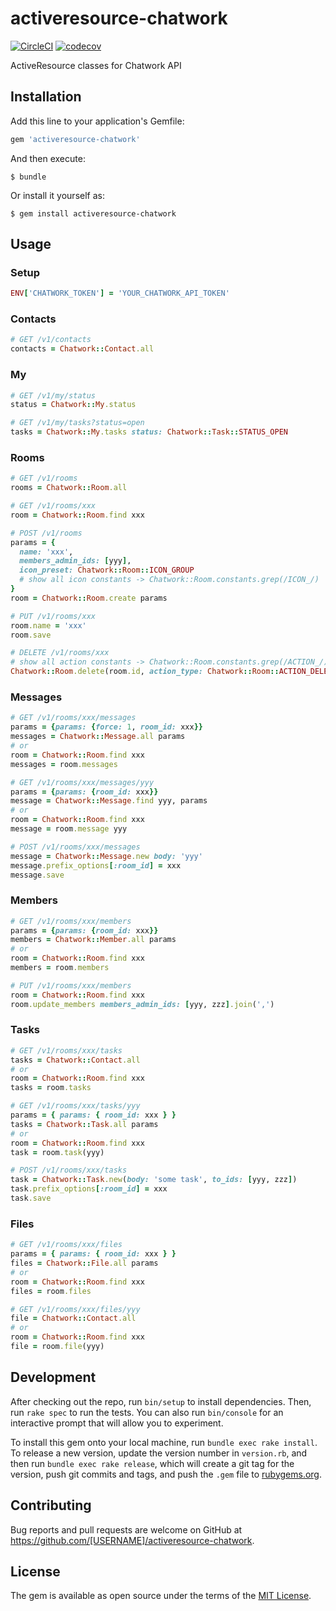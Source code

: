 # activeresource-chatwork
[![CircleCI](https://circleci.com/gh/Leko/activeresource-chatwork/tree/master.svg?style=svg)](https://circleci.com/gh/Leko/activeresource-chatwork/tree/master)
[![codecov](https://codecov.io/gh/Leko/activeresource-chatwork/branch/master/graph/badge.svg)](https://codecov.io/gh/Leko/activeresource-chatwork)

ActiveResource classes for Chatwork API

## Installation

Add this line to your application's Gemfile:

```ruby
gem 'activeresource-chatwork'
```

And then execute:

    $ bundle

Or install it yourself as:

    $ gem install activeresource-chatwork

## Usage

### Setup
```ruby
ENV['CHATWORK_TOKEN'] = 'YOUR_CHATWORK_API_TOKEN'
```

### Contacts
```ruby
# GET /v1/contacts
contacts = Chatwork::Contact.all
```

### My
```ruby
# GET /v1/my/status
status = Chatwork::My.status

# GET /v1/my/tasks?status=open
tasks = Chatwork::My.tasks status: Chatwork::Task::STATUS_OPEN
```

### Rooms
```ruby
# GET /v1/rooms
rooms = Chatwork::Room.all

# GET /v1/rooms/xxx
room = Chatwork::Room.find xxx

# POST /v1/rooms
params = {
  name: 'xxx',
  members_admin_ids: [yyy],
  icon_preset: Chatwork::Room::ICON_GROUP
  # show all icon constants -> Chatwork::Room.constants.grep(/ICON_/)
}
room = Chatwork::Room.create params

# PUT /v1/rooms/xxx
room.name = 'xxx'
room.save

# DELETE /v1/rooms/xxx
# show all action constants -> Chatwork::Room.constants.grep(/ACTION_/)
Chatwork::Room.delete(room.id, action_type: Chatwork::Room::ACTION_DELETE)
```

### Messages
```ruby
# GET /v1/rooms/xxx/messages
params = {params: {force: 1, room_id: xxx}}
messages = Chatwork::Message.all params
# or
room = Chatwork::Room.find xxx
messages = room.messages

# GET /v1/rooms/xxx/messages/yyy
params = {params: {room_id: xxx}}
message = Chatwork::Message.find yyy, params
# or
room = Chatwork::Room.find xxx
message = room.message yyy

# POST /v1/rooms/xxx/messages
message = Chatwork::Message.new body: 'yyy'
message.prefix_options[:room_id] = xxx
message.save
```

### Members
```ruby
# GET /v1/rooms/xxx/members
params = {params: {room_id: xxx}}
members = Chatwork::Member.all params
# or
room = Chatwork::Room.find xxx
members = room.members

# PUT /v1/rooms/xxx/members
room = Chatwork::Room.find xxx
room.update_members members_admin_ids: [yyy, zzz].join(',')
```

### Tasks
```ruby
# GET /v1/rooms/xxx/tasks
tasks = Chatwork::Contact.all
# or
room = Chatwork::Room.find xxx
tasks = room.tasks

# GET /v1/rooms/xxx/tasks/yyy
params = { params: { room_id: xxx } }
tasks = Chatwork::Task.all params
# or
room = Chatwork::Room.find xxx
task = room.task(yyy)

# POST /v1/rooms/xxx/tasks
task = Chatwork::Task.new(body: 'some task', to_ids: [yyy, zzz])
task.prefix_options[:room_id] = xxx
task.save
```

### Files
```ruby
# GET /v1/rooms/xxx/files
params = { params: { room_id: xxx } }
files = Chatwork::File.all params
# or
room = Chatwork::Room.find xxx
files = room.files

# GET /v1/rooms/xxx/files/yyy
file = Chatwork::Contact.all
# or
room = Chatwork::Room.find xxx
file = room.file(yyy)
```


## Development

After checking out the repo, run `bin/setup` to install dependencies. Then, run `rake spec` to run the tests. You can also run `bin/console` for an interactive prompt that will allow you to experiment.

To install this gem onto your local machine, run `bundle exec rake install`. To release a new version, update the version number in `version.rb`, and then run `bundle exec rake release`, which will create a git tag for the version, push git commits and tags, and push the `.gem` file to [rubygems.org](https://rubygems.org).

## Contributing

Bug reports and pull requests are welcome on GitHub at https://github.com/[USERNAME]/activeresource-chatwork.


## License

The gem is available as open source under the terms of the [MIT License](http://opensource.org/licenses/MIT).
